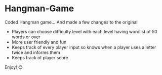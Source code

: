 # Hangman-Game
Coded Hangman game...
And made a few changes to the original

* Players can choose difficulty level with each level having wordlist of 50 words or over
* More user friendly and fun
* Keeps track of every player input so knows when a player uses a letter twice and informs them
* Keeps track of player score


Enjoy! 😊
